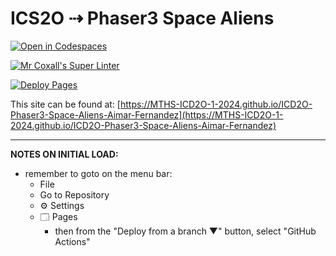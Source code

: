 # ICS2O ⇢ Phaser3 Space Aliens

[![Open in Codespaces](https://classroom.github.com/assets/launch-codespace-2972f46106e565e64193e422d61a12cf1da4916b45550586e14ef0a7c637dd04.svg)](https://classroom.github.com/open-in-codespaces?assignment_repo_id=19099188)

[![Mr Coxall's Super Linter](https://github.com/MTHS-ICD2O-1-2024/ICD2O-Phaser3-Space-Aliens-Aimar-Fernandez/workflows/Mr%20Coxall's%20Super%20Linter/badge.svg)](https://github.com/MTHS-ICD2O-1-2024/ICD2O-Phaser3-Space-Aliens-Aimar-Fernandez/actions)

[![Deploy Pages](https://github.com/MTHS-ICD2O-1-2024/ICD2O-Phaser3-Space-Aliens-Aimar-Fernandez/workflows/Deploy%20Pages/badge.svg)](https://github.com/MTHS-ICD2O-1-2024/ICD2O-Phaser3-Space-Aliens-Aimar-Fernandez/actions)

This site can be found at: [https://MTHS-ICD2O-1-2024.github.io/ICD2O-Phaser3-Space-Aliens-Aimar-Fernandez](https://MTHS-ICD2O-1-2024.github.io/ICD2O-Phaser3-Space-Aliens-Aimar-Fernandez)

---

**NOTES ON INITIAL LOAD:**
- remember to goto on the menu bar:
  - File
  - Go to Repository
  - ⚙ Settings
  - 🗔 Pages
    - then from the "Deploy from a branch ▼" button, select "GitHub Actions"
